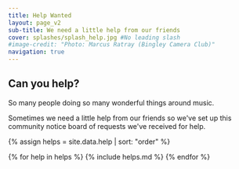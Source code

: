 ```yaml
---
title: Help Wanted
layout: page_v2
sub-title: We need a little help from our friends
cover: splashes/splash_help.jpg #No leading slash
#image-credit: "Photo: Marcus Ratray (Bingley Camera Club)"
navigation: true
---
```

## Can you help?

So many people doing so many wonderful things around music. 

Sometimes we need a little help from our friends so we've set up this community notice board of requests we've received for help.

{% assign helps = site.data.help | sort: "order" %}
<!-- <div class="row row-cols-1 row-cols-md-3 d-flex align-items-stretch help"> -->
<div class="row row-cols-1 row-cols-lg-4 row-cols-md-2 row-cols-sm-2 d-flex align-items-stretch help">
{% for help in helps %}
{% include helps.md %}
{% endfor %}
</div>




